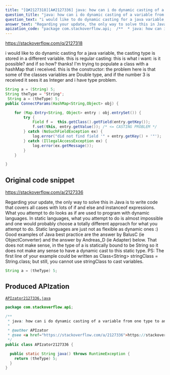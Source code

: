 ```yaml
---
title: "[Q#2127318][A#2127336] java: how can i do dynamic casting of a variable from one type to another?"
question_title: "java: how can i do dynamic casting of a variable from one type to another?"
question_text: "i would like to do dynamic casting for a java variable, the casting type is stored in a different variable. this is regular casting: this is what i want: is it possible? and if so how? thanks! I'm trying to populate a class with a hashMap that i received. this is the constructor: the problem here is that some of the classes variables are Double type, and if the number 3 is received it sees it as Integer and i have type problem."
answer_text: "Regarding your update, the only way to solve this in Java is to write code that covers all cases with lots of if and else and instanceof expressions. What you attempt to do  looks as if are used to program with dynamic languages. In static languages, what you attempt to do is almost impossible and one would probably choose a totally different approach for what you attempt to do. Static languages are just not as flexible as dynamic ones :) Good examples of Java best practice are the answer by BalusC (ie ObjectConverter) and the answer by Andreas_D (ie Adapter) below. That does not make sense, in the type of a is statically bound to be String so it does not make any sense to have a dynamic cast to this static type. PS: The first line of your example could be written as Class<String> stringClass = String.class; but still, you cannot use stringClass to cast variables."
apization_code: "package com.stackoverflow.api;  /**  * java: how can i do dynamic casting of a variable from one type to another?  *  * @author APIzator  * @see <a href=\"https://stackoverflow.com/a/2127336\">https://stackoverflow.com/a/2127336</a>  */ public class APIzator2127336 {    public static String java() throws RuntimeException {     return (theType) 5;   } }"
---
```


https://stackoverflow.com/q/2127318

i would like to do dynamic casting for a java variable, the casting type is stored in a different variable.
this is regular casting:
this is what i want:
is it possible? and if so how? thanks!
I&#x27;m trying to populate a class with a hashMap that i received.
this is the constructor:
the problem here is that some of the classes variables are Double type, and if the number 3 is received it sees it as Integer and i have type problem.


```java
String a = (String) 5;
String theType = 'String';
 String a = (theType) 5;
public ConnectParams(HashMap<String,Object> obj) {

    for (Map.Entry<String, Object> entry : obj.entrySet()) {
        try {
            Field f =  this.getClass().getField(entry.getKey());                
            f.set(this, entry.getValue()); /* <= CASTING PROBLEM */
        } catch (NoSuchFieldException ex) {
            log.error("did not find field '" + entry.getKey() + '"');
        } catch (IllegalAccessException ex) {
            log.error(ex.getMessage());         
        }
    }

}
```


## Original code snippet

https://stackoverflow.com/a/2127336

Regarding your update, the only way to solve this in Java is to write code that covers all cases with lots of if and else and instanceof expressions. What you attempt to do  looks as if are used to program with dynamic languages. In static languages, what you attempt to do is almost impossible and one would probably choose a totally different approach for what you attempt to do. Static languages are just not as flexible as dynamic ones :)
Good examples of Java best practice are the answer by BalusC (ie ObjectConverter) and the answer by Andreas_D (ie Adapter) below.
That does not make sense, in
the type of a is statically bound to be String so it does not make any sense to have a dynamic cast to this static type.
PS: The first line of your example could be written as Class&lt;String&gt; stringClass = String.class; but still, you cannot use stringClass to cast variables.

```java
String a = (theType) 5;
```

## Produced APIzation

[`APIzator2127336.java`](https://github.com/pasqualesalza/apization-temp-data/raw/master/apizations/java/APIzator2127336.java)

```java
package com.stackoverflow.api;

/**
 * java: how can i do dynamic casting of a variable from one type to another?
 *
 * @author APIzator
 * @see <a href="https://stackoverflow.com/a/2127336">https://stackoverflow.com/a/2127336</a>
 */
public class APIzator2127336 {

  public static String java() throws RuntimeException {
    return (theType) 5;
  }
}

```
